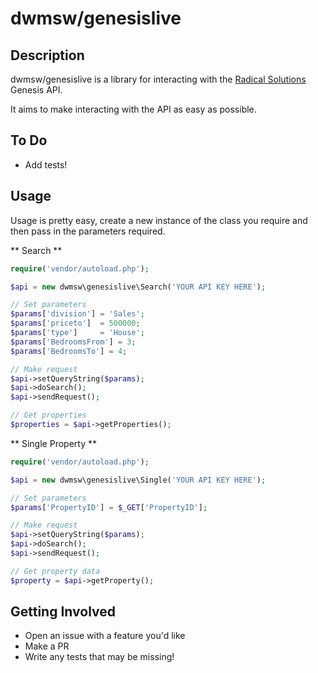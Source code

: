 # dwmsw/genesislive

## Description

dwmsw/genesislive is a library for interacting with the [Radical Solutions](http://www.radsol.co.uk/) Genesis API.

It aims to make interacting with the API as easy as possible.

## To Do
- Add tests!

## Usage

Usage is pretty easy, create a new instance of the class you require and then pass in the parameters required.

** Search **

```PHP
require('vendor/autoload.php');

$api = new dwmsw\genesislive\Search('YOUR API KEY HERE');

// Set parameters
$params['division'] = 'Sales';
$params['priceto']  = 500000;
$params['type']     = 'House';
$params['BedroomsFrom'] = 3;
$params['BedroomsTo'] = 4;

// Make request
$api->setQueryString($params);
$api->doSearch();
$api->sendRequest();

// Get properties
$properties = $api->getProperties();
```

** Single Property **

```PHP
require('vendor/autoload.php');

$api = new dwmsw\genesislive\Single('YOUR API KEY HERE');

// Set parameters
$params['PropertyID'] = $_GET['PropertyID'];

// Make request
$api->setQueryString($params);
$api->doSearch();
$api->sendRequest();

// Get property data
$property = $api->getProperty();
```

## Getting Involved

- Open an issue with a feature you'd like
- Make a PR
- Write any tests that may be missing!

